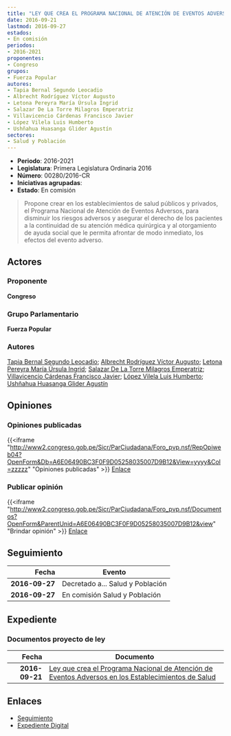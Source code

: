 ```yaml
---
title: "LEY QUE CREA EL PROGRAMA NACIONAL DE ATENCIÓN DE EVENTOS ADVERSOS EN LOS ESTABLECIMIENTOS DE SALUD"
date: 2016-09-21
lastmod: 2016-09-27
estados:
- En comisión
periodos:
- 2016-2021
proponentes:
- Congreso
grupos:
- Fuerza Popular
autores:
- Tapia Bernal Segundo Leocadio
- Albrecht Rodríguez Víctor Augusto
- Letona Pereyra María Úrsula Ingrid
- Salazar De La Torre Milagros Emperatriz
- Villavicencio Cárdenas Francisco Javier
- López Vilela Luis Humberto
- Ushñahua Huasanga Glider Agustín
sectores:
- Salud y Población
---
```

- **Periodo**: 2016-2021
- **Legislatura**: Primera Legislatura Ordinaria 2016
- **Número**: 00280/2016-CR
- **Iniciativas agrupadas**: 
- **Estado**: En comisión

> Propone crear en los establecimientos de salud públicos y privados, el Programa Nacional de Atención de Eventos Adversos, para disminuir los riesgos adversos y asegurar el derecho de los pacientes a la continuidad de su atención médica quirúrgica y al otorgamiento de ayuda social que le permita afrontar de modo inmediato, los efectos del evento adverso.


## Actores

### Proponente

**Congreso**

### Grupo Parlamentario

**Fuerza Popular**

### Autores

[Tapia Bernal Segundo Leocadio](mailto:mailto:stapia@congreso.gob.pe); [Albrecht Rodríguez Víctor Augusto](mailto:mailto:valbrecht@congreso.gob.pe); [Letona Pereyra María Úrsula Ingrid](mailto:mailto:mletona@congreso.gob.pe); [Salazar De La Torre Milagros Emperatriz](mailto:mailto:msalazard@congreso.gob.pe); [Villavicencio Cárdenas Francisco Javier](mailto:mailto:fvillavicencio@congreso.gob.pe); [López Vilela Luis Humberto](mailto:mailto:llopezv@congreso.gob.pe); [Ushñahua Huasanga Glider Agustín](mailto:mailto:gushnahua@congreso.gob.pe)

## Opiniones

### Opiniones publicadas

{{<iframe "http://www2.congreso.gob.pe/Sicr/ParCiudadana/Foro_pvp.nsf/RepOpiweb04?OpenForm&Db=A6E06490BC3F0F9D05258035007D9B12&View=yyyy&Col=zzzzz" "Opiniones publicadas" >}}
[Enlace](http://www2.congreso.gob.pe/Sicr/ParCiudadana/Foro_pvp.nsf/RepOpiweb04?OpenForm&Db=A6E06490BC3F0F9D05258035007D9B12&View=yyyy&Col=zzzzz)

### Publicar opinión

{{<iframe "http://www2.congreso.gob.pe/Sicr/ParCiudadana/Foro_pvp.nsf/Documentos?OpenForm&ParentUnid=A6E06490BC3F0F9D05258035007D9B12&view" "Brindar opinión" >}}
[Enlace](http://www2.congreso.gob.pe/Sicr/ParCiudadana/Foro_pvp.nsf/Documentos?OpenForm&ParentUnid=A6E06490BC3F0F9D05258035007D9B12&view)


## Seguimiento

| Fecha | Evento |
|------:|--------|
| **2016-09-27** | Decretado a... Salud y Población |
| **2016-09-27** | En comisión Salud y Población |

## Expediente

### Documentos proyecto de ley

| Fecha | Documento |
|------:|-----------|
| **2016-09-21** | [Ley que crea el Programa Nacional de Atención de Eventos Adversos en los Establecimientos de Salud](http://www.leyes.congreso.gob.pe/Documentos/2016_2021/Proyectos_de_Ley_y_de_Resoluciones_Legislativas/PL0028020160921..pdf) |

## Enlaces

- [Seguimiento](http://www2.congreso.gob.pe/Sicr/TraDocEstProc/CLProLey2016.nsf/f7fff46988ca05b1052578e100829cc7/84759fc2d2c2bc7f05258035007460b5?OpenDocument)
- [Expediente Digital](http://www2.congreso.gob.pe/Sicr/TraDocEstProc/CLProLey2016.nsf/f7fff46988ca05b1052578e100829cc7/84759fc2d2c2bc7f05258035007460b5?OpenDocument&Click=05257FB7005EB655.eb71d0cf91d8294e05256cdf006b5706/$Body/0.1C6C)

